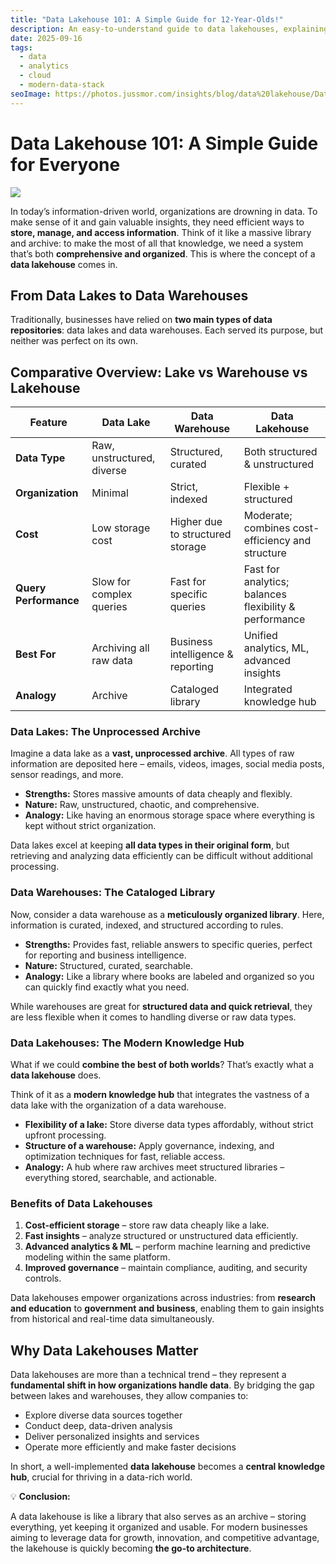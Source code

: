 ```yaml
---
title: "Data Lakehouse 101: A Simple Guide for 12-Year-Olds!"
description: An easy-to-understand guide to data lakehouses, explaining how they combine the flexibility of data lakes with the organization of data warehouses.
date: 2025-09-16
tags:
  - data
  - analytics
  - cloud
  - modern-data-stack
seoImage: https://photos.jussmor.com/insights/blog/data%20lakehouse/DataLake.png
---
```


# Data Lakehouse 101: A Simple Guide for Everyone

![](https://photos.jussmor.com/insights/blog/data%20lakehouse/DataLake.png)

In today’s information-driven world, organizations are drowning in data. To make sense of it and gain valuable insights, they need efficient ways to **store, manage, and access information**. Think of it like a massive library and archive: to make the most of all that knowledge, we need a system that’s both **comprehensive and organized**. This is where the concept of a **data lakehouse** comes in.  

## From Data Lakes to Data Warehouses  

Traditionally, businesses have relied on **two main types of data repositories**: data lakes and data warehouses. Each served its purpose, but neither was perfect on its own.  


## Comparative Overview: Lake vs Warehouse vs Lakehouse

| Feature                     | Data Lake                          | Data Warehouse                     | Data Lakehouse                                   |
|------------------------------|-----------------------------------|-----------------------------------|------------------------------------------------|
| **Data Type**                | Raw, unstructured, diverse        | Structured, curated               | Both structured & unstructured                |
| **Organization**             | Minimal                           | Strict, indexed                    | Flexible + structured                           |
| **Cost**                     | Low storage cost                  | Higher due to structured storage  | Moderate; combines cost-efficiency and structure |
| **Query Performance**         | Slow for complex queries          | Fast for specific queries          | Fast for analytics; balances flexibility & performance |
| **Best For**                 | Archiving all raw data            | Business intelligence & reporting | Unified analytics, ML, advanced insights      |
| **Analogy**                  | Archive                           | Cataloged library                  | Integrated knowledge hub                        |


### Data Lakes: The Unprocessed Archive  

Imagine a data lake as a **vast, unprocessed archive**. All types of raw information are deposited here – emails, videos, images, social media posts, sensor readings, and more.  

- **Strengths:** Stores massive amounts of data cheaply and flexibly.  
- **Nature:** Raw, unstructured, chaotic, and comprehensive.  
- **Analogy:** Like having an enormous storage space where everything is kept without strict organization.  

Data lakes excel at keeping **all data types in their original form**, but retrieving and analyzing data efficiently can be difficult without additional processing.  


### Data Warehouses: The Cataloged Library  

Now, consider a data warehouse as a **meticulously organized library**. Here, information is curated, indexed, and structured according to rules.  

- **Strengths:** Provides fast, reliable answers to specific queries, perfect for reporting and business intelligence.  
- **Nature:** Structured, curated, searchable.  
- **Analogy:** Like a library where books are labeled and organized so you can quickly find exactly what you need.  

While warehouses are great for **structured data and quick retrieval**, they are less flexible when it comes to handling diverse or raw data types.  


### Data Lakehouses: The Modern Knowledge Hub  

What if we could **combine the best of both worlds**? That’s exactly what a **data lakehouse** does.  

Think of it as a **modern knowledge hub** that integrates the vastness of a data lake with the organization of a data warehouse.  

- **Flexibility of a lake:** Store diverse data types affordably, without strict upfront processing.  
- **Structure of a warehouse:** Apply governance, indexing, and optimization techniques for fast, reliable access.  
- **Analogy:** A hub where raw archives meet structured libraries – everything stored, searchable, and actionable.  

### Benefits of Data Lakehouses  

1. **Cost-efficient storage** – store raw data cheaply like a lake.  
2. **Fast insights** – analyze structured or unstructured data efficiently.  
3. **Advanced analytics & ML** – perform machine learning and predictive modeling within the same platform.  
4. **Improved governance** – maintain compliance, auditing, and security controls.  

Data lakehouses empower organizations across industries: from **research and education** to **government and business**, enabling them to gain insights from historical and real-time data simultaneously.  


## Why Data Lakehouses Matter  

Data lakehouses are more than a technical trend – they represent a **fundamental shift in how organizations handle data**. By bridging the gap between lakes and warehouses, they allow companies to:  

- Explore diverse data sources together  
- Conduct deep, data-driven analysis  
- Deliver personalized insights and services  
- Operate more efficiently and make faster decisions  

In short, a well-implemented **data lakehouse** becomes a **central knowledge hub**, crucial for thriving in a data-rich world.  


💡 **Conclusion:**  

A data lakehouse is like a library that also serves as an archive – storing everything, yet keeping it organized and usable. For modern businesses aiming to leverage data for growth, innovation, and competitive advantage, the lakehouse is quickly becoming **the go-to architecture**.
